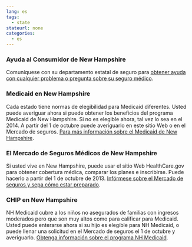 ```yaml
--- 
lang: es 
tags: 
  - state
stateurl: none 
categories: 
  - es
--- 
```


### Ayuda al Consumidor de New Hampshire

Comuníquese con su departamento estatal de seguro para [obtener ayuda con cualquier problema o pregunta sobre su seguro médico](http://www.nh.gov/insurance/). 

### Medicaid en New Hampshire

Cada estado tiene normas  de elegibilidad para Medicaid diferentes.  Usted puede averiguar ahora si puede obtener los beneficios del programa Medicaid de New Hampshire. Si no es elegible ahora, tal vez lo sea en el 2014. A partir del 1 de octubre puede averiguarlo en este sitio Web o en el Mercado de seguros. [Para más información sobre el Medicaid de New Hampshire](http://www.dhhs.nh.gov/ombp/medicaid/index.htm). 

###  El Mercado de Seguros Médicos de New Hampshire

Si usted vive en New Hampshire, puede usar el sitio Web HealthCare.gov para obtener cobertura médica, comparar los planes e inscribirse. Puede hacerlo a partir del 1 de octubre de 2013. [Infórmese sobre el Mercado de seguros y sepa cómo estar preparado](/es/how-can-i-get-ready-to-enroll-in-the-marketplace). 

### CHIP en New Hampshire

NH Medicaid cubre a los niños no asegurados de familias con ingresos moderados pero que son muy altos como para calificar para Medicaid. Usted puede enterarse ahora si su hijo es elegible para NH Medicaid, o puede llenar una solicitud en el Mercado de seguros el 1 de octubre y averiguarlo. [Obtenga información sobre el programa NH Medicaid](http://www.dhhs.nh.gov/ombp/medicaid/nhmedicaid-children.htm).
